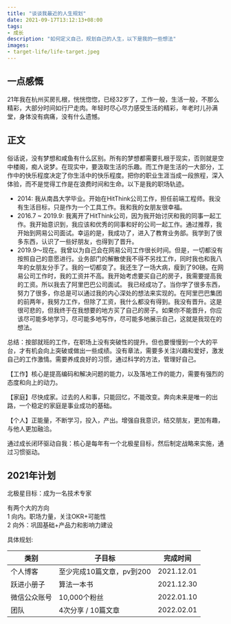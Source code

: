 ```yaml
---
title: "谈谈我最近的人生规划"
date: 2021-09-17T13:12:13+08:00
tags:
- 成长
description: "如何定义自己，规划自己的人生，以下是我的一些想法"
images:
- target-life/life-target.jpeg
---
```



## 一点感慨 

21年我在杭州买房扎根，恍恍惚惚，已经32岁了，工作一般，生活一般，不那么精彩，大部分时间如行尸走肉。年轻时尽心尽力感受生活的精彩，年老时儿孙满堂，身体没有病痛，没有什么遗憾。

## 正文

俗话说，没有梦想和咸鱼有什么区别。所有的梦想都需要扎根于现实，否则就是空中楼阁，痴人说梦。在现实中，要汲取生活的乐趣。而工作是生活的一大部分，工作中的快乐程度决定了你生活中的快乐程度。把你的职业生涯当成一段旅程，深入体验，而不是觉得工作是在浪费时间和生命。以下是我的职场轨迹。

+ 2014: 我从南昌大学毕业。开始在HitThink公司工作，担任前端工程师。我没有生活目标，只是作为一个工具工作。我和我的女朋友很幸福。
+ 2016.7 ~ 2019.9: 我离开了HitThink公司，因为我开始讨厌和我的同事一起工作。我开始意识到，我应该和优秀的同事和好的公司一起工作。通过推荐，我开始到网易公司面试。幸运的是，我成功了，进入了教育业务部。我学到了很多东西，认识了一些好朋友，也得到了晋升。
+ 2019.9～现在。我曾以为自己会在网易公司工作很长时间。但是，一切都没有按照自己的意愿进行。业务部门的解散使我不得不另找工作，同时我也和我八年的女朋友分手了。我的一切都变了。我还生了一场大病，瘦到了90磅。在网易公司工作时，我的工资并不高。我开始考虑要买自己的房子，我需要提高我的工资。所以我去了阿里巴巴公司面试。 我已经成功了。当你学了很多东西，努力了很多，你总是可以通过我的内心深处的想法来实现的。在阿里巴巴集团的前两年，我努力工作，但除了工资，我什么都没有得到。我没有晋升。这是很可悲的，但我终于在我想要的地方买了自己的房子。如果你不能晋升，你应该尽可能多地学习，尽可能多地写作，尽可能多地展示自己，这就是我现在的想法。

总结：按部就班的工作，在职场上没有突破性的提升。但也要慢慢到一个大的平台，才有机会向上突破或做出一些成绩。没有章法，需要多关注兴趣和爱好，激发自己的工作激情。需要养成良好的习惯，通过科学的方法，管理好自己。

【工作】核心是提高编码和解决问题的能力，以及落地工作的能力，需要有强烈的态度和向上的动力。

【家庭】尽快成家。过去的人和事，只能回忆，不能改变。奔向未来是唯一的出路，一个稳定的家庭是事业成功的基础。

【个人】正能量，不断学习，投入，产出。增强自我意识，结交朋友，更加有趣，与他人更加融洽。

通过成长闭环驱动自我：核心是每年有一个北极星目标，然后制定战略来实施，通过习惯驱动。

## 2021年计划

北极星目标：成为一名技术专家

有两个大的方向  
1 向内。职场力量，关注OKR+可能性  
2 向外：巩固基础+产品力和影响力建设

具体规划:

类别|子目标|完成时间
---------|----------|---------
 个人博客 | 至少完成10篇文章，pv到200 | 2021.12.01
 跃进小册子 | 算法一本书 | 2021.12.30
 微信公众账号 | 10,000个粉丝 | 2022.01.10
 团队 | 4次分享 / 10篇文章 | 2022.02.01
